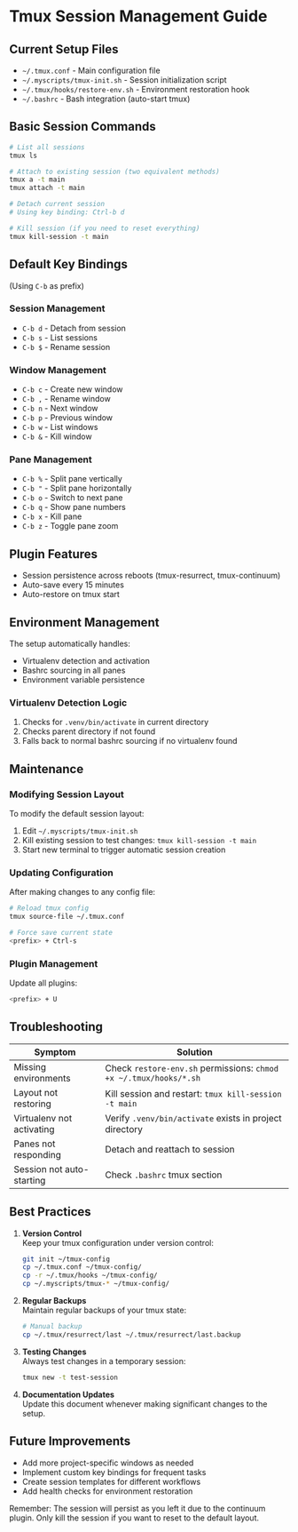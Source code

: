 # Tmux Session Management Guide

## Current Setup Files
- `~/.tmux.conf` - Main configuration file
- `~/.myscripts/tmux-init.sh` - Session initialization script
- `~/.tmux/hooks/restore-env.sh` - Environment restoration hook
- `~/.bashrc` - Bash integration (auto-start tmux)

## Basic Session Commands
```bash
# List all sessions
tmux ls

# Attach to existing session (two equivalent methods)
tmux a -t main
tmux attach -t main

# Detach current session
# Using key binding: Ctrl-b d

# Kill session (if you need to reset everything)
tmux kill-session -t main
```

## Default Key Bindings
(Using `C-b` as prefix)

### Session Management
- `C-b d` - Detach from session
- `C-b s` - List sessions
- `C-b $` - Rename session

### Window Management
- `C-b c` - Create new window
- `C-b ,` - Rename window
- `C-b n` - Next window
- `C-b p` - Previous window
- `C-b w` - List windows
- `C-b &` - Kill window

### Pane Management
- `C-b %` - Split pane vertically
- `C-b "` - Split pane horizontally
- `C-b o` - Switch to next pane
- `C-b q` - Show pane numbers
- `C-b x` - Kill pane
- `C-b z` - Toggle pane zoom

## Plugin Features
- Session persistence across reboots (tmux-resurrect, tmux-continuum)
- Auto-save every 15 minutes
- Auto-restore on tmux start

## Environment Management
The setup automatically handles:
- Virtualenv detection and activation
- Bashrc sourcing in all panes
- Environment variable persistence

### Virtualenv Detection Logic
1. Checks for `.venv/bin/activate` in current directory
2. Checks parent directory if not found
3. Falls back to normal bashrc sourcing if no virtualenv found

## Maintenance

### Modifying Session Layout
To modify the default session layout:
1. Edit `~/.myscripts/tmux-init.sh`
2. Kill existing session to test changes: `tmux kill-session -t main`
3. Start new terminal to trigger automatic session creation

### Updating Configuration
After making changes to any config file:
```bash
# Reload tmux config
tmux source-file ~/.tmux.conf

# Force save current state
<prefix> + Ctrl-s
```

### Plugin Management
Update all plugins:
```bash
<prefix> + U
```

## Troubleshooting

| Symptom                      | Solution                          |
|------------------------------|-----------------------------------|
| Missing environments         | Check `restore-env.sh` permissions: `chmod +x ~/.tmux/hooks/*.sh` |
| Layout not restoring         | Kill session and restart: `tmux kill-session -t main` |
| Virtualenv not activating    | Verify `.venv/bin/activate` exists in project directory |
| Panes not responding         | Detach and reattach to session    |
| Session not auto-starting    | Check `.bashrc` tmux section      |

## Best Practices
1. **Version Control**  
   Keep your tmux configuration under version control:
   ```bash
   git init ~/tmux-config
   cp ~/.tmux.conf ~/tmux-config/
   cp -r ~/.tmux/hooks ~/tmux-config/
   cp ~/.myscripts/tmux-* ~/tmux-config/
   ```

2. **Regular Backups**  
   Maintain regular backups of your tmux state:
   ```bash
   # Manual backup
   cp ~/.tmux/resurrect/last ~/.tmux/resurrect/last.backup
   ```

3. **Testing Changes**  
   Always test changes in a temporary session:
   ```bash
   tmux new -t test-session
   ```

4. **Documentation Updates**  
   Update this document whenever making significant changes to the setup.

## Future Improvements
- Add more project-specific windows as needed
- Implement custom key bindings for frequent tasks
- Create session templates for different workflows
- Add health checks for environment restoration

Remember: The session will persist as you left it due to the continuum plugin. Only kill the session if you want to reset to the default layout.

